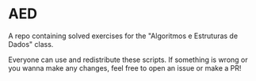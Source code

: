 # AED
A repo containing solved exercises for the "Algoritmos e Estruturas de Dados" class.

Everyone can use and redistribute these scripts. If something is wrong or you wanna make any changes, feel free to open an issue or make a PR!